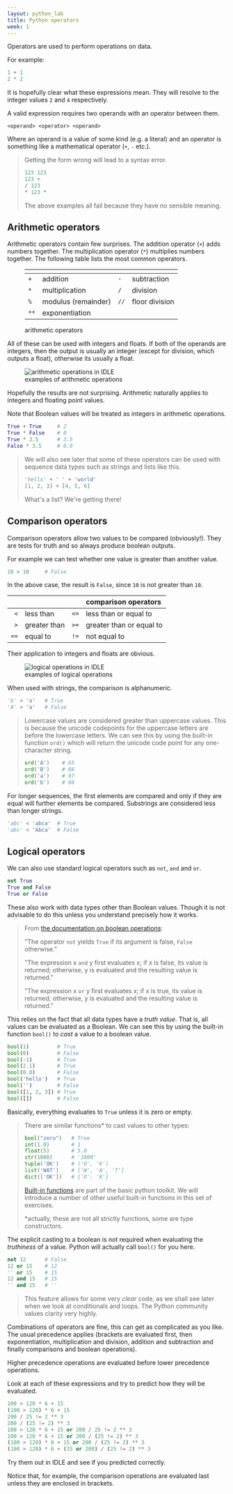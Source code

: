 ```yaml
---
layout: python_lab
title: Python operators
week: 1
---
```


Operators are used to perform operations on data.

For example:

```python
1 + 1
2 * 2
```

It is hopefully clear what these expressions mean.
They will resolve to the integer values `2` and `4` respectively.

A valid expression requires two operands with an operator between them.

```plaintext
<operand> <operator> <operand>
```

Where an operand is a value of some kind (e.g. a literal) and an operator is something like a mathematical operator (`+`, `-` etc.).


>Getting the form wrong will lead to a syntax error.
>```python
>123 123
>123 +
>/ 123
>* 123 *
>```
>The above examples all fail because they have no sensible meaning.

## Arithmetic operators

Arithmetic operators contain few surprises.
The addition operator (`+`) adds numbers together. 
The multiplication operator (`*`) multiplies numbers together.
The following table lists the most common operators.

<figure>
<table>
    <thead>
        <tr>
        <th style="text-align:right"></th>
        <th style="text-align:left"></th>
        <th style="text-align:right"></th>
        <th style="text-align:left"></th>
        </tr>
    </thead>
    <tbody>
        <tr>
            <td><code>+</code></td>
            <td>addition</td>
            <td><code>-</code></td>
            <td>subtraction</td>
        </tr>
        <tr>
            <td><code>*</code></td>
            <td>multiplication</td>
            <td><code>/</code></td>
            <td>division</td>
        </tr>
        <tr>
            <td><code>%</code></td>
            <td>modulus (remainder)</td>
            <td><code>//</code></td>
            <td>floor division</td>
        </tr>
        <tr>
            <td><code>**</code></td>
            <td>exponentiation</td>
            <td colspan="2"></td>
        </tr>
    </tbody>
</table>
<figcaption>arithmetic operators</figcaption>
</figure>

All of these can be used with integers and floats.
If both of the operands are integers, then the output is usually an integer (except for division, which outputs a float), otherwise its usually a float.

<figure>
    <img src="{{"/assets/img/arithmetic-operations.png" | relative_url }}" alt="arithmetic operations in IDLE">
    <figcaption>examples of arithmetic operations</figcaption>
</figure>

Hopefully the results are not surprising.
Arithmetic naturally applies to integers and floating point values.

Note that Boolean values will be treated as integers in arithmetic operations.

```python
True + True     # 2
True * False    # 0
True * 3.5      # 3.5
False * 3.5     # 0.0
```

>We will also see later that some of these operators can be used with sequence data types such as strings and lists like this.
>```python
>'hello' + ' ' + 'world'
>[1, 2, 3] + [4, 5, 6]
>```
>What's a list?
>We're getting there!

## Comparison operators

Comparison operators allow two values to be compared (obviously!).
They are tests for truth and so always produce boolean outputs.

For example we can test whether one value is greater than another value.

```python
10 > 10     # False
```

In the above case, the result is `False`, since `10` is not greater than `10`.

||||comparison operators|
|--:|:--|--:|:--|
|`<`|less than|`<=`|less than or equal to|
|`>`|greater than|`>=`|greater than or equal to|
|`==`|equal to|`!=`|not equal to| 

Their application to integers and floats are obvious.

<figure>
    <img src="{{"/assets/img/logical-operations.png" | relative_url }}" alt="logical operations in IDLE">
    <figcaption>examples of logical operations</figcaption>
</figure>

When used with strings, the comparison is alphanumeric.

```python
'b' > 'a'   # True
'A' > 'a'   # False
```

>Lowercase values are considered greater than uppercase values.
>This is because the unicode codepoints for the uppercase letters are before the lowercase letters.
>We can see this by using the built-in function `ord()` which will return the unicode code point for any one-character string.
>```python
>ord('A')    # 65
>ord('B')    # 66
>ord('a')    # 97
>ord('b')    # 98
>```

For longer sequences, the first elements are compared and only if they are equal will further elements be compared. 
Substrings are considered less than longer strings. 

```python
'abc' < 'abca'  # True
'abc' < 'Abca'  # False
```

## Logical operators

We can also use standard logical operators such as `not`, `and` and `or`. 

```python
not True
True and False
True or False
```

These also work with data types other than Boolean values.
Though it is not advisable to do this unless you understand precisely how it works.

>From [the documentation on boolean operations](https://docs.python.org/3/reference/expressions.html#boolean-operations):
>
>"The operator `not` yields `True` if its argument is false, `False` otherwise."
>
>"The expression x `and` y first evaluates x; if x is false, its value is returned; otherwise, y is evaluated and the resulting value is returned."
>
>"The expression x `or` y first evaluates x; if x is true, its value is returned; otherwise, y is evaluated and the resulting value is returned."

This relies on the fact that all data types have a *truth value*.
That is, all values can be evaluated as a Boolean.
We can see this by using the built-in function `bool()` to *cast* a value to a boolean value.

```python
bool(1)         # True
bool(0)         # False
bool(-1)        # True
bool(2.1)       # True
bool(0.0)       # False
bool('hello')   # True
bool('')        # False
bool([1, 2, 3]) # True
bool([])        # False
```

Basically, everything evaluates to `True` unless it is zero or empty.

>There are similar functions* to cast values to other types:
>```python
>bool("zero")   # True
>int(1.0)       # 1
>float(5)       # 5.0
>str(1000)      # '1000'
>tuple('OK')    # ('O', 'K')
>list('WAT')    # ['W', 'A', 'T']
>dict(['OK'])   # {'O': 'K'}
>```
>[Built-in functions](https://docs.python.org/3/library/functions.html) are part of the basic python toolkit.
>We will introduce a number of other useful built-in functions in this set of exercises.
>
>*actually, these are not all strictly functions, some are type constructors.

The explicit casting to a boolean is not required when evaluating the *truthiness* of a value.
Python will actually call `bool()` for you here.

```python
not 12      # False
12 or 15    # 12
'' or 15    # 15
12 and 15   # 15
'' and 15   # ''
``` 

>This feature allows for some very *clear* code, as we shall see later when we look at conditionals and loops. 
>The Python community values clarity very highly.

Combinations of operators are fine, this can get as complicated as you like.
The usual precedence applies (brackets are evaluated first, then exponentiation, multiplication and division, addition and subtraction and finally comparisons and boolean operations). 

Higher precedence operations are evaluated before lower precedence operations.

Look at each of these expressions and try to predict how they will be evaluated.

```python
100 > 120 * 6 + 15
(100 > 120) * 6 + 15
200 / 25 != 2 ** 3
200 / (25 != 2) ** 3
100 > 120 * 6 + 15 or 200 / 25 != 2 ** 3
100 > 120 * 6 + 15 or 200 / (25 != 2) ** 3
(100 > 120) * 6 + 15 or 200 / (25 != 2) ** 3
(100 > 120) * 6 + (15 or 200) / (25 != 2) ** 3
```

Try them out in IDLE and see if you predicted correctly.

Notice that, for example, the comparison operations are evaluated last unless they are enclosed in brackets.

